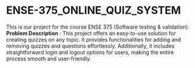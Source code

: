 # ENSE-375_ONLINE_QUIZ_SYSTEM 
This is our project for the course ENSE 375 (Software testing &amp; validation).
<br/>
<b>Problem Description</b> : This project offers an easy-to-use solution for creating quizzes on any topic. It provides functionalities for adding and removing quizzes and questions effortlessly. Additionally, it includes straightforward login and logout options for users, making the entire process smooth and user-friendly.

